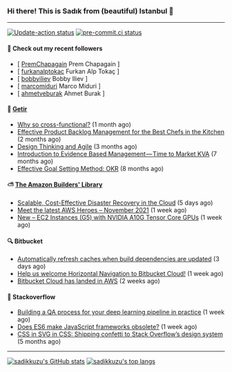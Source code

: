 ### Hi there! This is Sadık from (beautiful) Istanbul 👋

---

[![Update-action status](https://github.com/sadikkuzu/sadikkuzu/actions/workflows/sadikkuzu.yml/badge.svg)](https://github.com/sadikkuzu/sadikkuzu/actions/workflows/sadikkuzu.yml)
[![pre-commit.ci status](https://results.pre-commit.ci/badge/github/sadikkuzu/sadikkuzu/master.svg)](https://results.pre-commit.ci/latest/github/sadikkuzu/sadikkuzu/master)

#### 🔭 Check out my recent followers

- [ [PremChapagain](https://github.com/PremChapagain) Prem Chapagain ]
- [ [furkanalptokac](https://github.com/furkanalptokac) Furkan Alp Tokaç ]
- [ [bobbyiliev](https://github.com/bobbyiliev) Bobby Iliev ]
- [ [marcomiduri](https://github.com/marcomiduri) Marco Miduri ]
- [ [ahmetveburak](https://github.com/ahmetveburak) Ahmet Burak ]


#### 🚀 [Getir](https://technology.getir.com)

- [Why so cross-functional?](https://medium.com/getir/why-so-cross-functional-e411271265fc?source=rss----5138a1e0a250---4) (1 month ago)
- [Effective Product Backlog Management for the Best Chefs in the Kitchen](https://medium.com/getir/effective-product-backlog-management-for-best-chefs-in-the-kitchen-d44a023d9c0b?source=rss----5138a1e0a250---4) (2 months ago)
- [Design Thinking and Agile](https://medium.com/getir/design-thinking-and-agile-21d5159f429?source=rss----5138a1e0a250---4) (3 months ago)
- [Introduction to Evidence Based Management — Time to Market KVA](https://medium.com/getir/introduction-to-evidence-based-management-time-to-market-kva-ce880fb71477?source=rss----5138a1e0a250---4) (7 months ago)
- [Effective Goal Setting Method: OKR](https://medium.com/getir/effective-goal-setting-method-okr-e072238f626a?source=rss----5138a1e0a250---4) (8 months ago)


#### ⛅ [The Amazon Builders' Library](https://aws.amazon.com/builders-library/)

- [Scalable, Cost-Effective Disaster Recovery in the Cloud](https://aws.amazon.com/blogs/aws/scalable-cost-effective-disaster-recovery-in-the-cloud/) (5 days ago)
- [Meet the latest AWS Heroes – November 2021](https://aws.amazon.com/blogs/aws/meet-the-latest-aws-heroes-november-2021/) (1 week ago)
- [New – EC2 Instances (G5) with NVIDIA A10G Tensor Core GPUs](https://aws.amazon.com/blogs/aws/new-ec2-instances-g5-with-nvidia-a10g-tensor-core-gpus/) (1 week ago)


#### 🔍 Bitbucket

- [Automatically refresh caches when build dependencies are updated](https://bitbucket.org/blog/automatically-refresh-caches-when-build-dependencies-are-updated) (3 days ago)
- [Help us welcome Horizontal Navigation to Bitbucket Cloud!](https://bitbucket.org/blog/new-horizontal-nav) (1 week ago)
- [Bitbucket Cloud has landed in AWS](https://bitbucket.org/blog/bitbucket-cloud-has-landed-in-aws) (2 weeks ago)


#### 📰 Stackoverflow

- [Building a QA process for your deep learning pipeline in practice](https://stackoverflow.blog/2021/11/15/building-a-qa-process-for-your-deep-learning-pipeline-in-practice/) (1 week ago)
- [Does ES6 make JavaScript frameworks obsolete?](https://stackoverflow.blog/2021/11/10/does-es6-make-javascript-frameworks-obsolete/) (1 week ago)
- [CSS in SVG in CSS: Shipping confetti to Stack Overflow’s design system](https://stackoverflow.blog/2021/05/31/shipping-confetti-to-stack-overflows-design-system/) (5 months ago)

---

[![sadikkuzu's GitHub stats](https://github-readme-stats.vercel.app/api?username=sadikkuzu&show_icons=true&theme=dark&hide=stars&hide_title=true)](https://github.com/sadikkuzu)
[![sadikkuzu's top langs](https://github-readme-stats.vercel.app/api/top-langs/?username=sadikkuzu&langs_count=6&layout=compact&theme=dark&hide_title=true)](https://github.com/sadikkuzu)
